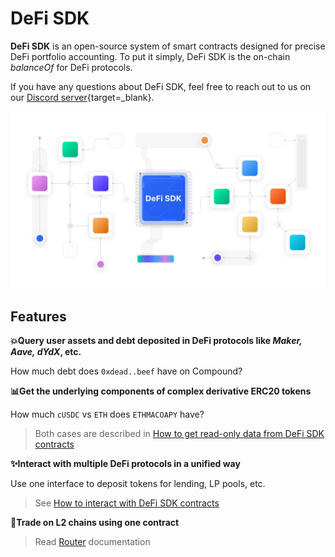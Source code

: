 # DeFi SDK

**DeFi SDK** is an open-source system of smart contracts designed for precise DeFi portfolio accounting. To put it simply, DeFi SDK is the on-chain *balanceOf* for DeFi protocols.

If you have any questions about DeFi SDK, feel free to reach out to us on our [Discord server](https://go.zerion.io/discord){target=_blank}.

![DeFi SDK](assets/images/defi-sdk-cover.png)

## Features

**💥Query user assets and debt deposited in DeFi protocols like *Maker, Aave, dYdX*, etc.**

How much debt does `0xdead..beef` have on Compound?

**📊Get the underlying components of complex derivative ERC20 tokens**

How much `cUSDC` vs `ETH` does `ETHMACOAPY` have?

> Both cases are described in [How to get read-only data from DeFi SDK contracts](reading.md)

**✨Interact with multiple DeFi protocols in a unified way**

Use one interface to deposit tokens for lending, LP pools, etc.

> See [How to interact with DeFi SDK contracts](interacting.md)

**💸Trade on L2 chains using one contract**
> Read [Router](router.md) documentation
